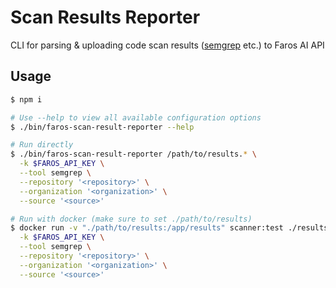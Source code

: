 # Scan Results Reporter

CLI for parsing &amp; uploading code scan results ([semgrep](https://github.com/semgrep/semgrep) etc.) to Faros AI API

## Usage

```sh
$ npm i

# Use --help to view all available configuration options
$ ./bin/faros-scan-result-reporter --help

# Run directly
$ ./bin/faros-scan-result-reporter /path/to/results.* \
  -k $FAROS_API_KEY \
  --tool semgrep \
  --repository '<repository>' \
  --organization '<organization>' \
  --source '<source>'

# Run with docker (make sure to set ./path/to/results)
$ docker run -v "./path/to/results:/app/results" scanner:test ./results/* \
  -k $FAROS_API_KEY \
  --tool semgrep \
  --repository '<repository>' \
  --organization '<organization>' \
  --source '<source>'
```
